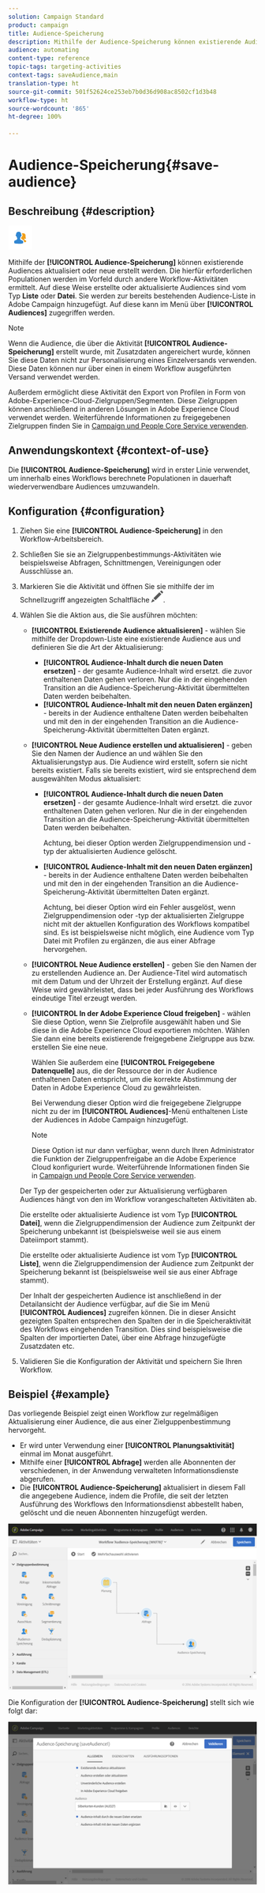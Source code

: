 ```yaml
---
solution: Campaign Standard
product: campaign
title: Audience-Speicherung
description: Mithilfe der Audience-Speicherung können existierende Audiences aktualisiert oder neue erstellt werden. Die hierfür erforderlichen Populationen werden im Vorfeld durch andere Workflow-Aktivitäten ermittelt.
audience: automating
content-type: reference
topic-tags: targeting-activities
context-tags: saveAudience,main
translation-type: ht
source-git-commit: 501f52624ce253eb7b0d36d908ac8502cf1d3b48
workflow-type: ht
source-wordcount: '865'
ht-degree: 100%

---
```



# Audience-Speicherung{#save-audience}

## Beschreibung {#description}

![](assets/save_audience.png)

Mithilfe der **[!UICONTROL Audience-Speicherung]** können existierende Audiences aktualisiert oder neue erstellt werden. Die hierfür erforderlichen Populationen werden im Vorfeld durch andere Workflow-Aktivitäten ermittelt. Auf diese Weise erstellte oder aktualisierte Audiences sind vom Typ **Liste** oder **Datei**. Sie werden zur bereits bestehenden Audience-Liste in Adobe Campaign hinzugefügt. Auf diese kann im Menü über **[!UICONTROL Audiences]** zugegriffen werden.

>[!NOTE]
>
>Wenn die Audience, die über die Aktivität **[!UICONTROL Audience-Speicherung]** erstellt wurde, mit Zusatzdaten angereichert wurde, können Sie diese Daten nicht zur Personalisierung eines Einzelversands verwenden. Diese Daten können nur über einen in einem Workflow ausgeführten Versand verwendet werden.

Außerdem ermöglicht diese Aktivität den Export von Profilen in Form von Adobe-Experience-Cloud-Zielgruppen/Segmenten. Diese Zielgruppen können anschließend in anderen Lösungen in Adobe Experience Cloud verwendet werden. Weiterführende Informationen zu freigegebenen Zielgruppen finden Sie in [Campaign und People Core Service verwenden](../../integrating/using/about-campaign-audience-manager-or-people-core-service-integration.md).

## Anwendungskontext    {#context-of-use}

Die **[!UICONTROL Audience-Speicherung]** wird in erster Linie verwendet, um innerhalb eines Workflows berechnete Populationen in dauerhaft wiederverwendbare Audiences umzuwandeln.

## Konfiguration {#configuration}

1. Ziehen Sie eine **[!UICONTROL Audience-Speicherung]** in den Workflow-Arbeitsbereich.
1. Schließen Sie sie an Zielgruppenbestimmungs-Aktivitäten wie beispielsweise Abfragen, Schnittmengen, Vereinigungen oder Ausschlüsse an.
1. Markieren Sie die Aktivität und öffnen Sie sie mithilfe der im Schnellzugriff angezeigten Schaltfläche ![](assets/edit_darkgrey-24px.png).
1. Wählen Sie die Aktion aus, die Sie ausführen möchten:

   * **[!UICONTROL Existierende Audience aktualisieren]** - wählen Sie mithilfe der Dropdown-Liste eine existierende Audience aus und definieren Sie die Art der Aktualisierung:

      * **[!UICONTROL Audience-Inhalt durch die neuen Daten ersetzen]** - der gesamte Audience-Inhalt wird ersetzt. die zuvor enthaltenen Daten gehen verloren. Nur die in der eingehenden Transition an die Audience-Speicherung-Aktivität übermittelten Daten werden beibehalten.
      * **[!UICONTROL Audience-Inhalt mit den neuen Daten ergänzen]** - bereits in der Audience enthaltene Daten werden beibehalten und mit den in der eingehenden Transition an die Audience-Speicherung-Aktivität übermittelten Daten ergänzt.
   * **[!UICONTROL Neue Audience erstellen und aktualisieren]** - geben Sie den Namen der Audience an und wählen Sie den Aktualisierungstyp aus. Die Audience wird erstellt, sofern sie nicht bereits existiert. Falls sie bereits existiert, wird sie entsprechend dem ausgewählten Modus aktualisiert:

      * **[!UICONTROL Audience-Inhalt durch die neuen Daten ersetzen]** - der gesamte Audience-Inhalt wird ersetzt. die zuvor enthaltenen Daten gehen verloren. Nur die in der eingehenden Transition an die Audience-Speicherung-Aktivität übermittelten Daten werden beibehalten.

         Achtung, bei dieser Option werden Zielgruppendimension und -typ der aktualisierten Audience gelöscht.

      * **[!UICONTROL Audience-Inhalt mit den neuen Daten ergänzen]** - bereits in der Audience enthaltene Daten werden beibehalten und mit den in der eingehenden Transition an die Audience-Speicherung-Aktivität übermittelten Daten ergänzt.

         Achtung, bei dieser Option wird ein Fehler ausgelöst, wenn Zielgruppendimension oder -typ der aktualisierten Zielgruppe nicht mit der aktuellen Konfiguration des Workflows kompatibel sind. Es ist beispielsweise nicht möglich, eine Audience vom Typ Datei mit Profilen zu ergänzen, die aus einer Abfrage hervorgehen.
   * **[!UICONTROL Neue Audience erstellen]** - geben Sie den Namen der zu erstellenden Audience an. Der Audience-Titel wird automatisch mit dem Datum und der Uhrzeit der Erstellung ergänzt. Auf diese Weise wird gewährleistet, dass bei jeder Ausführung des Workflows eindeutige Titel erzeugt werden.
   * **[!UICONTROL In der Adobe Experience Cloud freigeben]** - wählen Sie diese Option, wenn Sie Zielprofile ausgewählt haben und Sie diese in die Adobe Experience Cloud exportieren möchten. Wählen Sie dann eine bereits existierende freigegebene Zielgruppe aus bzw. erstellen Sie eine neue.

      Wählen Sie außerdem eine **[!UICONTROL Freigegebene Datenquelle]** aus, die der Ressource der in der Audience enthaltenen Daten entspricht, um die korrekte Abstimmung der Daten in Adobe Experience Cloud zu gewährleisten.

      Bei Verwendung dieser Option wird die freigegebene Zielgruppe nicht zu der im **[!UICONTROL Audiences]**-Menü enthaltenen Liste der Audiences in Adobe Campaign hinzugefügt.

      >[!NOTE]
      >
      >Diese Option ist nur dann verfügbar, wenn durch Ihren Administrator die Funktion der Zielgruppenfreigabe an die Adobe Experience Cloud konfiguriert wurde. Weiterführende Informationen finden Sie in [Campaign und People Core Service verwenden](../../integrating/using/about-campaign-audience-manager-or-people-core-service-integration.md).

   Der Typ der gespeicherten oder zur Aktualisierung verfügbaren Audiences hängt von den im Workflow vorangeschalteten Aktivitäten ab.

   Die erstellte oder aktualisierte Audience ist vom Typ **[!UICONTROL Datei]**, wenn die Zielgruppendimension der Audience zum Zeitpunkt der Speicherung unbekannt ist (beispielsweise weil sie aus einem Dateiimport stammt).

   Die erstellte oder aktualisierte Audience ist vom Typ **[!UICONTROL Liste]**, wenn die Zielgruppendimension der Audience zum Zeitpunkt der Speicherung bekannt ist (beispielsweise weil sie aus einer Abfrage stammt).

   Der Inhalt der gespeicherten Audience ist anschließend in der Detailansicht der Audience verfügbar, auf die Sie im Menü **[!UICONTROL Audiences]** zugreifen können. Die in dieser Ansicht gezeigten Spalten entsprechen den Spalten der in die Speicheraktivität des Workflows eingehenden Transition. Dies sind beispielsweise die Spalten der importierten Datei, über eine Abfrage hinzugefügte Zusatzdaten etc.

1. Validieren Sie die Konfiguration der Aktivität und speichern Sie Ihren Workflow.

## Beispiel {#example}

Das vorliegende Beispiel zeigt einen Workflow zur regelmäßigen Aktualisierung einer Audience, die aus einer Zielguppenbestimmung hervorgeht.

* Er wird unter Verwendung einer **[!UICONTROL Planungsaktivität]** einmal im Monat ausgeführt.
* Mithilfe einer **[!UICONTROL Abfrage]** werden alle Abonnenten der verschiedenen, in der Anwendung verwalteten Informationsdienste abgerufen.
* Die **[!UICONTROL Audience-Speicherung]** aktualisiert in diesem Fall die angegebene Audience, indem die Profile, die seit der letzten Ausführung des Workflows den Informationsdienst abbestellt haben, gelöscht und die neuen Abonnenten hinzugefügt werden.

![](assets/save_audience_example_1.png)

Die Konfiguration der **[!UICONTROL Audience-Speicherung]** stellt sich wie folgt dar:

![](assets/save_audience_example_2.png)

